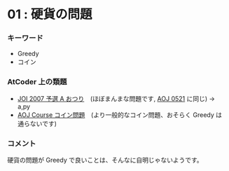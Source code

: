# 01 : 硬貨の問題

### キーワード

- Greedy
- コイン

### AtCoder 上の類題

- [JOI 2007 予選 A おつり](https://atcoder.jp/contests/joi2008yo/tasks/joi2008yo_a)　(ほぼまんまな問題です, [AOJ 0521](http://judge.u-aizu.ac.jp/onlinejudge/description.jsp?id=0521) に同じ) -> a,py
- [AOJ Course コイン問題](http://judge.u-aizu.ac.jp/onlinejudge/description.jsp?id=DPL_1_A&lang=jp)　(より一般的なコイン問題、おそらく Greedy は通らないです)

### コメント
硬貨の問題が Greedy で良いことは、そんなに自明じゃないようです。
